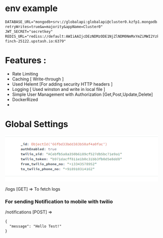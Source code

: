 # env example


```
DATABASE_URL="mongodb+srv://globalapi:globalapi@cluster0.kzfp1.mongodb.net/globalapi?retryWrites=true&w=majority&appName=Cluster0"
JWT_SECRET="secretkey"
REDIS_URL="rediss://default:AWIiAAIjcDEzNDMzODE1NjZlNDM0NmMxYmZiMWI2YzkzZDI3Mzc1YnAxMA@first-finch-25122.upstash.io:6379"

```

# Features :

- Rate Limiting
- Caching  [ Write-through ]
- Used Helemt [For adding security HTTP headers ]
- Logging [ Used winston and write in local file ]
- Simple User Management with Authorization [Get,Post,Update,Delete]
- DockerRized
- 
# Global Settings 

![alt text](image.png)

/logs [GET] => To fetch logs

### For sending Notification to mobile with twilio

/notifications [POST] => 

```
{
  "message": "Hello Test!"
}

```
